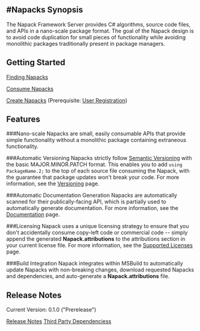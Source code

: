 #Napacks
Synopsis
-----------
The Napack Framework Server provides C# algorithms, source code files, and APIs in a nano-scale package format.
The goal of the Napack design is to avoid code duplication for small pieces of functionality while avoiding monolithic packages traditionally present in package managers.

Getting Started
---------------
[Finding Napacks](./Search.md)

[Consume Napacks](./Consumption.md)

[Create Napacks](./Creation.md) (Prerequisite: [User Registration](./Registration.md))

Features
----------------

###Nano-scale
Napacks are small, easily consumable APIs that provide simple functionality without a monolithic package containing extraneous functionality.

###Automatic Versioning
Napacks strictly follow [Semantic Versioning](http://semver.org/) with the basic MAJOR.MINOR.PATCH format. This enables you to add ```using PackageName.2;``` to the top of each source file consuming the Napack, with the guarantee that package updates won't break your code. For more information, see the [Versioning](./Versioning.md) page.

###Automatic Documentation Generation
Napacks are automatically scanned for their publically-facing API, which is partially used to automatically generate documentation. For more information, see the [Documentation](./Documentation.md) page.

###Licensing
Napack uses a unique licensing strategy to ensure that you don't accidentally consume copy-left code or commercial code -- simply append the generated **Napack.attributions** to the attributions section in your current license file. For more information, see the [Supported Licenses](./SupportedLicenses.md) page.

###Build Integration
Napack integrates within MSBuild to automatically update Napacks with non-breaking changes, download requested Napacks and dependencies, and auto-generate a **Napack.attributions** file.

Release Notes
------------------
Current Version: 0.1.0 ("Prerelease")

[Release Notes](./ReleaseNotes.md)
[Third Party Dependenciess](./ThirdParty.md)